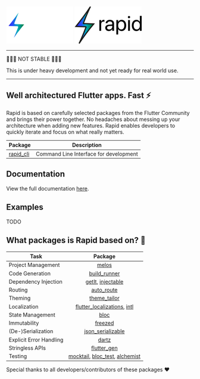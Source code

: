 ![logo dark](https://raw.githubusercontent.com/jtdLab/rapid/main/assets/logo_black.png#gh-dark-mode-only)
![logo light](https://raw.githubusercontent.com/jtdLab/rapid/main/assets/logo_white.png#gh-light-mode-only)

---

🚨🚨🚨 NOT STABLE 🚨🚨🚨

This is under heavy development and not yet ready for real world use.

---

## Well architectured Flutter apps. Fast ⚡

Rapid is based on carefully selected packages from the Flutter Community and brings their power together. No headaches about messing up your architecture when adding new features. Rapid enables developers to quickly iterate and focus on what really matters.

| Package                                                                   | Description                            |
| ------------------------------------------------------------------------- | -------------------------------------- |
| [rapid_cli](https://github.com/jtdLab/rapid/tree/main/packages/rapid_cli) | Command Line Interface for development |

## Documentation

View the full documentation [here](https://docs.page/jtdLab/rapid).

## Examples

TODO

## What packages is Rapid based on? 👀

| Task                    |                                                                         Package                                                                          |
| ----------------------- | :------------------------------------------------------------------------------------------------------------------------------------------------------: |
| Project Management      |                                                         [melos](https://pub.dev/packages/melos)                                                          |
| Code Generation         |                                                  [build_runner](https://pub.dev/packages/build_runner)                                                   |
| Dependency Injection    |                               [getIt](https://pub.dev/packages/get_it), [injectable](https://pub.dev/packages/injectable)                                |
| Routing                 |                                                    [auto_route](https://pub.dev/packages/auto_route)                                                     |
| Theming                 |                                                  [theme_tailor](https://pub.dev/packages/theme_tailor)                                                   |
| Localization            | [flutter_localizations](https://docs.flutter.dev/development/accessibility-and-localization/internationalization), [intl](https://pub.dev/packages/intl) |
| State Management        |                                                          [bloc](https://pub.dev/packages/bloc)                                                           |
| Immutability            |                                                       [freezed](https://pub.dev/packages/freezed)                                                        |
| (De-)Serialization      |                                             [json_serializable](https://pub.dev/packages/json_serializable)                                              |
| Explicit Error Handling |                                                         [dartz](https://pub.dev/packages/dartz)                                                          |
| Stringless APIs         |                                                   [flutter_gen](https://pub.dev/packages/flutter_gen)                                                    |
| Testing                 |     [mocktail](https://pub.dev/packages/mocktail), [bloc_test](https://pub.dev/packages/bloc_test), [alchemist](https://pub.dev/packages/alchemist)      |

Special thanks to all developers/contributors of these packages ❤️
